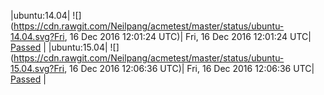 |ubuntu:14.04| ![](https://cdn.rawgit.com/Neilpang/acmetest/master/status/ubuntu-14.04.svg?Fri, 16 Dec 2016 12:01:24 UTC)| Fri, 16 Dec 2016 12:01:24 UTC| [Passed](https://github.com/Neilpang/acmetest/blob/master/logs/ubuntu-14.04.out) |
|ubuntu:15.04| ![](https://cdn.rawgit.com/Neilpang/acmetest/master/status/ubuntu-15.04.svg?Fri, 16 Dec 2016 12:06:36 UTC)| Fri, 16 Dec 2016 12:06:36 UTC| [Passed](https://github.com/Neilpang/acmetest/blob/master/logs/ubuntu-15.04.out) |
